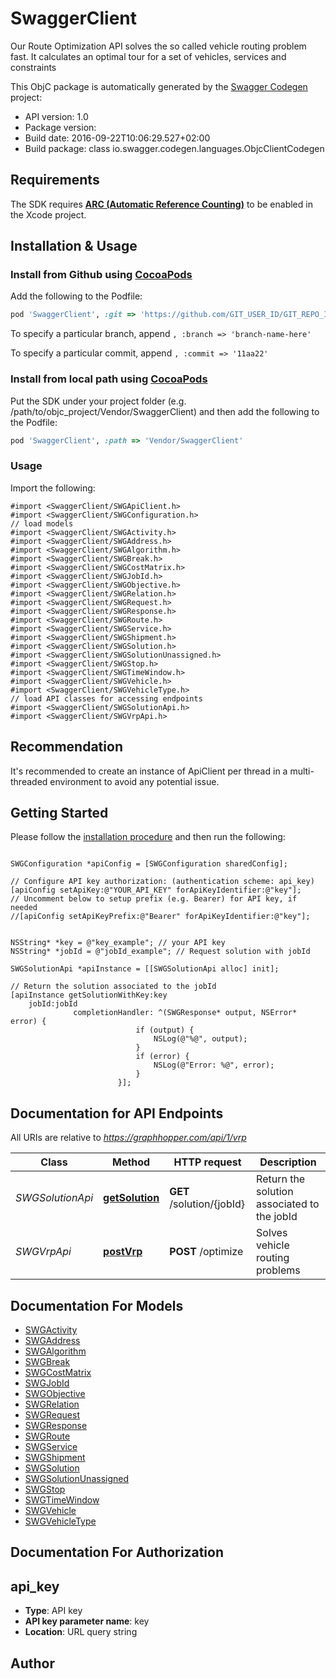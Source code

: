 # SwaggerClient

Our Route Optimization API solves the so called vehicle routing problem fast. It calculates an optimal tour for a set of vehicles, services and constraints

This ObjC package is automatically generated by the [Swagger Codegen](https://github.com/swagger-api/swagger-codegen) project:

- API version: 1.0
- Package version: 
- Build date: 2016-09-22T10:06:29.527+02:00
- Build package: class io.swagger.codegen.languages.ObjcClientCodegen

## Requirements

The SDK requires [**ARC (Automatic Reference Counting)**](http://stackoverflow.com/questions/7778356/how-to-enable-disable-automatic-reference-counting) to be enabled in the Xcode project.

## Installation & Usage
### Install from Github using [CocoaPods](https://cocoapods.org/)

Add the following to the Podfile:

```ruby
pod 'SwaggerClient', :git => 'https://github.com/GIT_USER_ID/GIT_REPO_ID.git'
```

To specify a particular branch, append `, :branch => 'branch-name-here'`

To specify a particular commit, append `, :commit => '11aa22'`

### Install from local path using [CocoaPods](https://cocoapods.org/)

Put the SDK under your project folder (e.g. /path/to/objc_project/Vendor/SwaggerClient) and then add the following to the Podfile:

```ruby
pod 'SwaggerClient', :path => 'Vendor/SwaggerClient'
```

### Usage

Import the following:

```objc
#import <SwaggerClient/SWGApiClient.h>
#import <SwaggerClient/SWGConfiguration.h>
// load models
#import <SwaggerClient/SWGActivity.h>
#import <SwaggerClient/SWGAddress.h>
#import <SwaggerClient/SWGAlgorithm.h>
#import <SwaggerClient/SWGBreak.h>
#import <SwaggerClient/SWGCostMatrix.h>
#import <SwaggerClient/SWGJobId.h>
#import <SwaggerClient/SWGObjective.h>
#import <SwaggerClient/SWGRelation.h>
#import <SwaggerClient/SWGRequest.h>
#import <SwaggerClient/SWGResponse.h>
#import <SwaggerClient/SWGRoute.h>
#import <SwaggerClient/SWGService.h>
#import <SwaggerClient/SWGShipment.h>
#import <SwaggerClient/SWGSolution.h>
#import <SwaggerClient/SWGSolutionUnassigned.h>
#import <SwaggerClient/SWGStop.h>
#import <SwaggerClient/SWGTimeWindow.h>
#import <SwaggerClient/SWGVehicle.h>
#import <SwaggerClient/SWGVehicleType.h>
// load API classes for accessing endpoints
#import <SwaggerClient/SWGSolutionApi.h>
#import <SwaggerClient/SWGVrpApi.h>

```

## Recommendation

It's recommended to create an instance of ApiClient per thread in a multi-threaded environment to avoid any potential issue.

## Getting Started

Please follow the [installation procedure](#installation--usage) and then run the following:

```objc

SWGConfiguration *apiConfig = [SWGConfiguration sharedConfig];

// Configure API key authorization: (authentication scheme: api_key)
[apiConfig setApiKey:@"YOUR_API_KEY" forApiKeyIdentifier:@"key"];
// Uncomment below to setup prefix (e.g. Bearer) for API key, if needed
//[apiConfig setApiKeyPrefix:@"Bearer" forApiKeyIdentifier:@"key"];


NSString* *key = @"key_example"; // your API key
NSString* *jobId = @"jobId_example"; // Request solution with jobId

SWGSolutionApi *apiInstance = [[SWGSolutionApi alloc] init];

// Return the solution associated to the jobId
[apiInstance getSolutionWithKey:key
    jobId:jobId
              completionHandler: ^(SWGResponse* output, NSError* error) {
                            if (output) {
                                NSLog(@"%@", output);
                            }
                            if (error) {
                                NSLog(@"Error: %@", error);
                            }
                        }];

```

## Documentation for API Endpoints

All URIs are relative to *https://graphhopper.com/api/1/vrp*

Class | Method | HTTP request | Description
------------ | ------------- | ------------- | -------------
*SWGSolutionApi* | [**getSolution**](docs/SWGSolutionApi.md#getsolution) | **GET** /solution/{jobId} | Return the solution associated to the jobId
*SWGVrpApi* | [**postVrp**](docs/SWGVrpApi.md#postvrp) | **POST** /optimize | Solves vehicle routing problems


## Documentation For Models

 - [SWGActivity](docs/SWGActivity.md)
 - [SWGAddress](docs/SWGAddress.md)
 - [SWGAlgorithm](docs/SWGAlgorithm.md)
 - [SWGBreak](docs/SWGBreak.md)
 - [SWGCostMatrix](docs/SWGCostMatrix.md)
 - [SWGJobId](docs/SWGJobId.md)
 - [SWGObjective](docs/SWGObjective.md)
 - [SWGRelation](docs/SWGRelation.md)
 - [SWGRequest](docs/SWGRequest.md)
 - [SWGResponse](docs/SWGResponse.md)
 - [SWGRoute](docs/SWGRoute.md)
 - [SWGService](docs/SWGService.md)
 - [SWGShipment](docs/SWGShipment.md)
 - [SWGSolution](docs/SWGSolution.md)
 - [SWGSolutionUnassigned](docs/SWGSolutionUnassigned.md)
 - [SWGStop](docs/SWGStop.md)
 - [SWGTimeWindow](docs/SWGTimeWindow.md)
 - [SWGVehicle](docs/SWGVehicle.md)
 - [SWGVehicleType](docs/SWGVehicleType.md)


## Documentation For Authorization


## api_key

- **Type**: API key
- **API key parameter name**: key
- **Location**: URL query string


## Author




